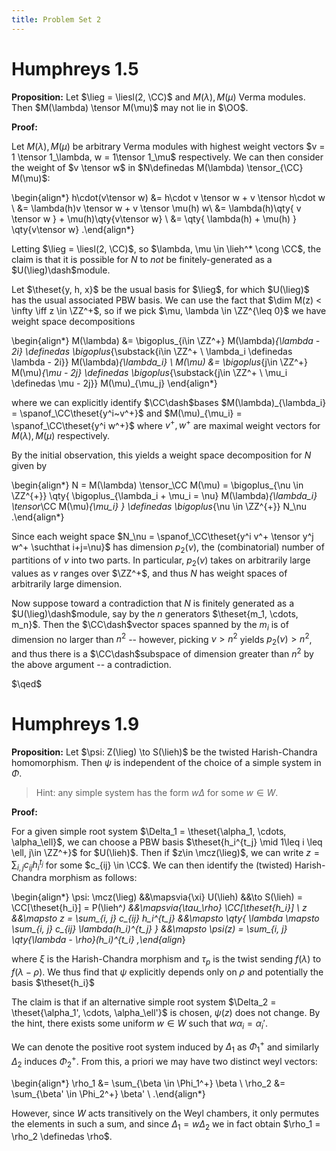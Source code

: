 ```yaml
---
title: Problem Set 2
---
```


# Humphreys 1.5

**Proposition:**
Let $\lieg = \liesl(2, \CC)$ and $M(\lambda), M(\mu)$ Verma modules.
Then $M(\lambda) \tensor M(\mu)$ may not lie in $\OO$.


**Proof:**

Let $M(\lambda), M(\mu)$ be arbitrary Verma modules with highest weight vectors $v = 1 \tensor 1_\lambda, w = 1\tensor 1_\mu$ respectively.
We can then consider the weight of $v \tensor w$ in $N\definedas M(\lambda) \tensor_{\CC} M(\mu)$:

\begin{align*}
h\cdot(v\tensor w) 
&= h\cdot v \tensor w + v \tensor h\cdot w \\
&= \lambda(h)v \tensor w + v \tensor \mu(h) w\\
&= \lambda(h)\qty{ v \tensor w } + \mu(h)\qty{v\tensor w} \\
&= \qty{ \lambda(h) + \mu(h) } \qty{v\tensor w}
.\end{align*}

Letting $\lieg = \liesl(2, \CC)$, so $\lambda, \mu \in \lieh^* \cong \CC$, the claim is that it is possible for $N$ to *not* be finitely-generated as a $U(\lieg)\dash$module.

Let $\theset{y, h, x}$ be the usual basis for $\lieg$, for which $U(\lieg)$ has the usual associated PBW basis.
We can use the fact that $\dim M(z) < \infty \iff z \in \ZZ^+$, so if we pick $\mu, \lambda \in \ZZ^{\leq 0}$ we have weight space decompositions

\begin{align*}
M(\lambda) &= \bigoplus_{i\in \ZZ^+} M(\lambda)_{\lambda - 2i} \definedas \bigoplus_{\substack{i\in \ZZ^+ \\ \lambda_i \definedas \lambda - 2i}} M(\lambda)_{\lambda_i} \\
M(\mu) &= \bigoplus_{j\in \ZZ^+} M(\mu)_{\mu - 2j} \definedas \bigoplus_{\substack{j\in \ZZ^+ \\ \mu_i \definedas \mu - 2j}} M(\mu)_{\mu_j} 
\end{align*}

where we can explicitly identify $\CC\dash$bases $M(\lambda)_{\lambda_i} = \spanof_\CC\theset{y^i~v^+}$ and $M(\mu)_{\mu_i} = \spanof_\CC\theset{y^i w^+}$ where $v^+, w^+$ are maximal weight vectors for $M(\lambda), M(\mu)$ respectively.

By the initial observation, this yields a weight space decomposition for $N$ given by 

\begin{align*}
N = M(\lambda) \tensor_\CC M(\mu) = \bigoplus_{\nu \in \ZZ^{+}} \qty{ \bigoplus_{\lambda_i + \mu_i = \nu} M(\lambda)_{\lambda_i} \tensor_\CC M(\mu)_{\mu_i}  } \definedas \bigoplus_{\nu \in \ZZ^{+}} N_\nu
.\end{align*}

Since each weight space $N_\nu = \spanof_\CC\theset{y^i v^+ \tensor y^j w^+ \suchthat i+j=\nu}$ has dimension $p_2(\nu)$, the (combinatorial) number of partitions of $\nu$ into two parts. 
In particular, $p_2(\nu)$ takes on arbitrarily large values as $\nu$ ranges over $\ZZ^+$, and thus $N$ has weight spaces of arbitrarily large dimension.

Now suppose toward a contradiction that $N$ is finitely generated as a $U(\lieg)\dash$module, say by the $n$ generators $\theset{m_1, \cdots, m_n}$.
Then the $\CC\dash$vector spaces spanned by the $m_i$ is of dimension no larger than $n^2$ -- however, picking $\nu > n^2$ yields $p_2(\nu) > n^2$, and thus there is a $\CC\dash$subspace of dimension greater than $n^2$ by the above argument -- a contradiction.


$\qed$

# Humphreys 1.9

**Proposition:**
Let $\psi: Z(\lieg) \to S(\lieh)$ be the twisted Harish-Chandra homomorphism.
Then $\psi$ is independent of the choice of a simple system in $\Phi$.

> Hint: any simple system has the form $w\Delta$ for some $w\in W$.

**Proof:**

For a given simple root system $\Delta_1 = \theset{\alpha_1, \cdots, \alpha_\ell}$, we can choose a PBW basis $\theset{h_i^{t_j} \mid 1\leq i \leq \ell, j\in \ZZ^+}$ for $U(\lieh)$.
Then if $z\in \mcz(\lieg)$, we can write $z = \sum_{i, j} c_{ij} h_i^{t_j}$ for some $c_{ij} \in \CC$.
We can then identify the (twisted) Harish-Chandra morphism as follows:

\begin{align*}
\psi: \mcz(\lieg) &&\mapsvia{\xi} U(\lieh) &&\to S(\lieh) = \CC[\theset{h_i}] = P(\lieh^*) &&\mapsvia{\tau_\rho} \CC[\theset{h_i}] \\
z &&\mapsto z = \sum_{i, j} c_{ij} h_i^{t_j} &&\mapsto \qty{ \lambda \mapsto \sum_{i, j} c_{ij} \lambda(h_i)^{t_j} }  &&\mapsto   \psi(z) = \sum_{i, j} \qty{\lambda - \rho}(h_i)^{t_i} 
,\end{align*}

where $\xi$ is the Harish-Chandra morphism and $\tau_p$ is the twist sending $f(\lambda)$ to $f(\lambda - \rho)$.
We thus find that $\psi$ explicitly depends only on $\rho$ and potentially the basis $\theset{h_i}$

The claim is that if an alternative simple root system $\Delta_2 = \theset{\alpha_1', \cdots, \alpha_\ell'}$ is chosen, $\psi(z)$ does not change.
By the hint, there exists some uniform $w\in W$ such that $w\alpha_i = \alpha_i'$.

We can denote the positive root system induced by $\Delta_1$ as $\Phi_1^+$ and similarly $\Delta_2$ induces $\Phi_2^+$.
From this, a priori we may have two distinct weyl vectors:

\begin{align*}
\rho_1 &= \sum_{\beta \in \Phi_1^+} \beta \\
\rho_2 &= \sum_{\beta' \in \Phi_2^+} \beta' \\
.\end{align*}

However, since $W$ acts transitively on the Weyl chambers, it only permutes the elements in such a sum, and since $\Delta_1 = w\Delta_2$ we in fact obtain $\rho_1 = \rho_2 \definedas \rho$.


